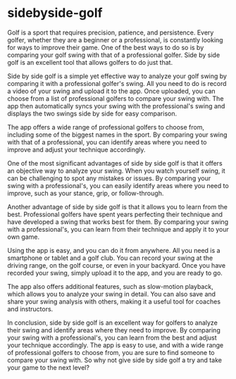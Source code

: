 # sidebyside-golf
Golf is a sport that requires precision, patience, and persistence. Every golfer, whether they are a beginner or a professional, is constantly looking for ways to improve their game. One of the best ways to do so is by comparing your golf swing with that of a professional golfer. Side by side golf is an excellent tool that allows golfers to do just that.

Side by side golf is a simple yet effective way to analyze your golf swing by comparing it with a professional golfer's swing. All you need to do is record a video of your swing and upload it to the app. Once uploaded, you can choose from a list of professional golfers to compare your swing with. The app then automatically syncs your swing with the professional's swing and displays the two swings side by side for easy comparison.

The app offers a wide range of professional golfers to choose from, including some of the biggest names in the sport. By comparing your swing with that of a professional, you can identify areas where you need to improve and adjust your technique accordingly.

One of the most significant advantages of side by side golf is that it offers an objective way to analyze your swing. When you watch yourself swing, it can be challenging to spot any mistakes or issues. By comparing your swing with a professional's, you can easily identify areas where you need to improve, such as your stance, grip, or follow-through.

Another advantage of side by side golf is that it allows you to learn from the best. Professional golfers have spent years perfecting their technique and have developed a swing that works best for them. By comparing your swing with a professional's, you can learn from their technique and apply it to your own game.

Using the app is easy, and you can do it from anywhere. All you need is a smartphone or tablet and a golf club. You can record your swing at the driving range, on the golf course, or even in your backyard. Once you have recorded your swing, simply upload it to the app, and you are ready to go.

The app also offers additional features, such as slow-motion playback, which allows you to analyze your swing in detail. You can also save and share your swing analysis with others, making it a useful tool for coaches and instructors.

In conclusion, side by side golf is an excellent way for golfers to analyze their swing and identify areas where they need to improve. By comparing your swing with a professional's, you can learn from the best and adjust your technique accordingly. The app is easy to use, and with a wide range of professional golfers to choose from, you are sure to find someone to compare your swing with. So why not give side by side golf a try and take your game to the next level?
